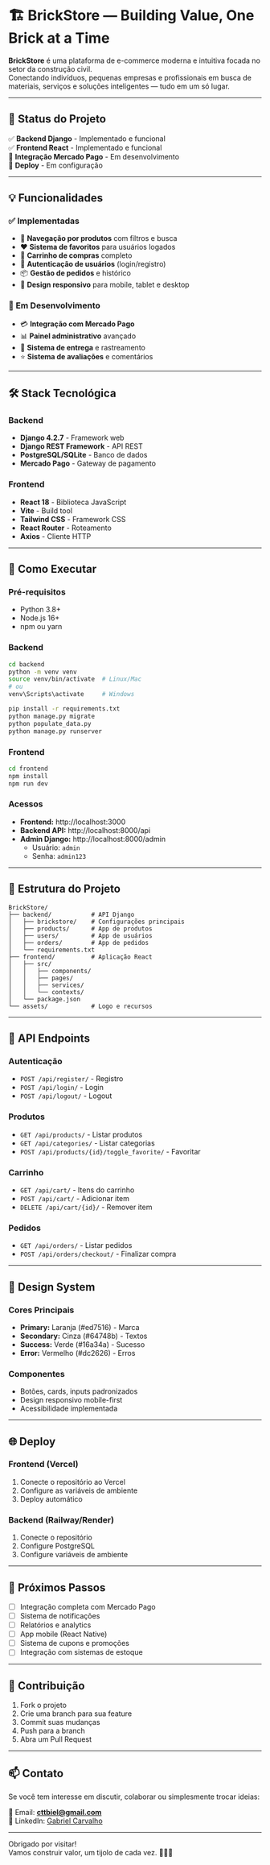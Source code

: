 # 🏗️ BrickStore — Building Value, One Brick at a Time

**BrickStore** é uma plataforma de e-commerce moderna e intuitiva focada no setor da construção civil.  
Conectando indivíduos, pequenas empresas e profissionais em busca de materiais, serviços e soluções inteligentes — tudo em um só lugar.

---

## 🚀 Status do Projeto

✅ **Backend Django** - Implementado e funcional  
✅ **Frontend React** - Implementado e funcional  
🔄 **Integração Mercado Pago** - Em desenvolvimento  
🔄 **Deploy** - Em configuração

---

## 💡 Funcionalidades

### ✅ Implementadas

- 🧱 **Navegação por produtos** com filtros e busca
- ❤️ **Sistema de favoritos** para usuários logados
- 🛒 **Carrinho de compras** completo
- 🔐 **Autenticação de usuários** (login/registro)
- 📦 **Gestão de pedidos** e histórico
- 📱 **Design responsivo** para mobile, tablet e desktop

### 🔄 Em Desenvolvimento

- 💳 **Integração com Mercado Pago**
- 📊 **Painel administrativo** avançado
- 🚚 **Sistema de entrega** e rastreamento
- ⭐ **Sistema de avaliações** e comentários

---

## 🛠️ Stack Tecnológica

### Backend

- **Django 4.2.7** - Framework web
- **Django REST Framework** - API REST
- **PostgreSQL/SQLite** - Banco de dados
- **Mercado Pago** - Gateway de pagamento

### Frontend

- **React 18** - Biblioteca JavaScript
- **Vite** - Build tool
- **Tailwind CSS** - Framework CSS
- **React Router** - Roteamento
- **Axios** - Cliente HTTP

---

## 🚀 Como Executar

### Pré-requisitos

- Python 3.8+
- Node.js 16+
- npm ou yarn

### Backend

```bash
cd backend
python -m venv venv
source venv/bin/activate  # Linux/Mac
# ou
venv\Scripts\activate     # Windows

pip install -r requirements.txt
python manage.py migrate
python populate_data.py
python manage.py runserver
```

### Frontend

```bash
cd frontend
npm install
npm run dev
```

### Acessos

- **Frontend:** http://localhost:3000
- **Backend API:** http://localhost:8000/api
- **Admin Django:** http://localhost:8000/admin
  - Usuário: `admin`
  - Senha: `admin123`

---

## 📁 Estrutura do Projeto

```
BrickStore/
├── backend/           # API Django
│   ├── brickstore/    # Configurações principais
│   ├── products/      # App de produtos
│   ├── users/         # App de usuários
│   ├── orders/        # App de pedidos
│   └── requirements.txt
├── frontend/          # Aplicação React
│   ├── src/
│   │   ├── components/
│   │   ├── pages/
│   │   ├── services/
│   │   └── contexts/
│   └── package.json
└── assets/            # Logo e recursos
```

---

## 🔗 API Endpoints

### Autenticação

- `POST /api/register/` - Registro
- `POST /api/login/` - Login
- `POST /api/logout/` - Logout

### Produtos

- `GET /api/products/` - Listar produtos
- `GET /api/categories/` - Listar categorias
- `POST /api/products/{id}/toggle_favorite/` - Favoritar

### Carrinho

- `GET /api/cart/` - Itens do carrinho
- `POST /api/cart/` - Adicionar item
- `DELETE /api/cart/{id}/` - Remover item

### Pedidos

- `GET /api/orders/` - Listar pedidos
- `POST /api/orders/checkout/` - Finalizar compra

---

## 🎨 Design System

### Cores Principais

- **Primary:** Laranja (#ed7516) - Marca
- **Secondary:** Cinza (#64748b) - Textos
- **Success:** Verde (#16a34a) - Sucesso
- **Error:** Vermelho (#dc2626) - Erros

### Componentes

- Botões, cards, inputs padronizados
- Design responsivo mobile-first
- Acessibilidade implementada

---

## 🌐 Deploy

### Frontend (Vercel)

1. Conecte o repositório ao Vercel
2. Configure as variáveis de ambiente
3. Deploy automático

### Backend (Railway/Render)

1. Conecte o repositório
2. Configure PostgreSQL
3. Configure variáveis de ambiente

---

## 📝 Próximos Passos

- [ ] Integração completa com Mercado Pago
- [ ] Sistema de notificações
- [ ] Relatórios e analytics
- [ ] App mobile (React Native)
- [ ] Sistema de cupons e promoções
- [ ] Integração com sistemas de estoque

---

## 🤝 Contribuição

1. Fork o projeto
2. Crie uma branch para sua feature
3. Commit suas mudanças
4. Push para a branch
5. Abra um Pull Request

---

## 📫 Contato

Se você tem interesse em discutir, colaborar ou simplesmente trocar ideias:

📧 Email: **cttbiel@gmail.com**  
🔗 LinkedIn: [Gabriel Carvalho](https://www.linkedin.com/in/cttbiel/)

---

Obrigado por visitar!  
Vamos construir valor, um tijolo de cada vez. 💪🧱✨
